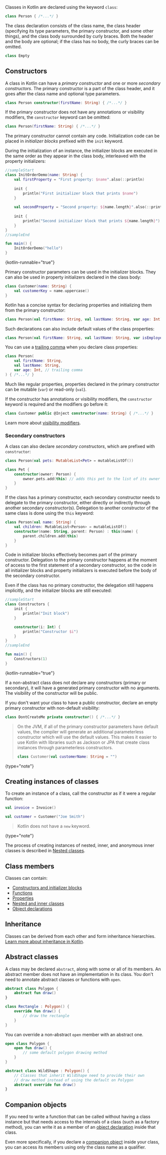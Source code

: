 [//]: # (title: Classes)

Classes in Kotlin are declared using the keyword `class`:

```kotlin
class Person { /*...*/ }
```

The class declaration consists of the class name, the class header (specifying its type parameters, the primary constructor, 
and some other things), and the class body surrounded by curly braces. Both the header and the body are optional; if the
class has no body, the curly braces can be omitted.

```kotlin
class Empty
```

## Constructors

A class in Kotlin can have a _primary constructor_ and one or more _secondary constructors_. The primary constructor is a
part of the class header, and it goes after the class name and optional type parameters.

```kotlin
class Person constructor(firstName: String) { /*...*/ }
```

If the primary constructor does not have any annotations or visibility modifiers, the `constructor` keyword can be omitted:

```kotlin
class Person(firstName: String) { /*...*/ }
```

The primary constructor cannot contain any code. Initialization code can be placed in _initializer blocks_ prefixed with
the `init` keyword.

During the initialization of an instance, the initializer blocks are executed in the same order as they appear in the
class body, interleaved with the property initializers:

```kotlin
//sampleStart
class InitOrderDemo(name: String) {
    val firstProperty = "First property: $name".also(::println)
    
    init {
        println("First initializer block that prints $name")
    }
    
    val secondProperty = "Second property: ${name.length}".also(::println)
    
    init {
        println("Second initializer block that prints ${name.length}")
    }
}
//sampleEnd

fun main() {
    InitOrderDemo("hello")
}
```
{kotlin-runnable="true"}

Primary constructor parameters can be used in the initializer blocks. They can also be used in property initializers
declared in the class body:

```kotlin
class Customer(name: String) {
    val customerKey = name.uppercase()
}
```

Kotlin has a concise syntax for declaring properties and initializing them from the primary constructor:

```kotlin
class Person(val firstName: String, val lastName: String, var age: Int)
```

Such declarations can also include default values of the class properties:

```kotlin
class Person(val firstName: String, val lastName: String, var isEmployed: Boolean = true)
```

You can use a [trailing comma](coding-conventions.md#trailing-commas) when you declare class properties:

```kotlin
class Person(
    val firstName: String,
    val lastName: String,
    var age: Int, // trailing comma
) { /*...*/ }
```

Much like regular properties, properties declared in the primary constructor can be mutable (`var`) or read-only (`val`).

If the constructor has annotations or visibility modifiers, the `constructor` keyword is required and the modifiers go before it:

```kotlin
class Customer public @Inject constructor(name: String) { /*...*/ }
```

Learn more about [visibility modifiers](visibility-modifiers.md#constructors).

### Secondary constructors

A class can also declare _secondary constructors_, which are prefixed with `constructor`:

```kotlin
class Person(val pets: MutableList<Pet> = mutableListOf())

class Pet {
    constructor(owner: Person) {
        owner.pets.add(this) // adds this pet to the list of its owner's pets
    }
}
```

If the class has a primary constructor, each secondary constructor needs to delegate to the primary constructor, either
directly or indirectly through another secondary constructor(s). Delegation to another constructor of the same class is
done using the `this` keyword:

```kotlin
class Person(val name: String) {
    val children: MutableList<Person> = mutableListOf()
    constructor(name: String, parent: Person) : this(name) {
        parent.children.add(this)
    }
}
```

Code in initializer blocks effectively becomes part of the primary constructor. Delegation to the primary constructor
happens at the moment of access to the first statement of a secondary constructor, so the code in all initializer blocks
and property initializers is executed before the body of the secondary constructor.

Even if the class has no primary constructor, the delegation still happens implicitly, and the initializer blocks are
still executed:

```kotlin
//sampleStart
class Constructors {
    init {
        println("Init block")
    }

    constructor(i: Int) {
        println("Constructor $i")
    }
}
//sampleEnd

fun main() {
    Constructors(1)
}
```
{kotlin-runnable="true"}

If a non-abstract class does not declare any constructors (primary or secondary), it will have a generated primary constructor
with no arguments. The visibility of the constructor will be public.

If you don't want your class to have a public constructor, declare an empty primary constructor with non-default visibility:

```kotlin
class DontCreateMe private constructor() { /*...*/ }
```

> On the JVM, if all of the primary constructor parameters have default values, the compiler will generate an additional parameterless constructor which will use the default values. This makes it easier to use Kotlin with libraries such as Jackson or JPA that create class instances through parameterless constructors.
>
> ```kotlin
> class Customer(val customerName: String = "")
> ```
>
{type="note"}

## Creating instances of classes

To create an instance of a class, call the constructor as if it were a regular function:

```kotlin
val invoice = Invoice()

val customer = Customer("Joe Smith")
```

> Kotlin does not have a `new` keyword.
>
{type="note"}

The process of creating instances of nested, inner, and anonymous inner classes is described in [Nested classes](nested-classes.md).

## Class members

Classes can contain:

* [Constructors and initializer blocks](classes.md#constructors)
* [Functions](functions.md)
* [Properties](properties.md)
* [Nested and inner classes](nested-classes.md)
* [Object declarations](object-declarations.md)

## Inheritance

Classes can be derived from each other and form inheritance hierarchies.
[Learn more about inheritance in Kotlin](inheritance.md).

## Abstract classes

A class may be declared `abstract`, along with some or all of its members.
An abstract member does not have an implementation in its class.
You don't need to annotate abstract classes or functions with `open`.

```kotlin
abstract class Polygon {
    abstract fun draw()
}

class Rectangle : Polygon() {
    override fun draw() {
        // draw the rectangle
    }
}
```

You can override a non-abstract `open` member with an abstract one.

```kotlin
open class Polygon {
    open fun draw() {
        // some default polygon drawing method
    }
}

abstract class WildShape : Polygon() {
    // Classes that inherit WildShape need to provide their own
    // draw method instead of using the default on Polygon
    abstract override fun draw()
}
```


## Companion objects

If you need to write a function that can be called without having a class instance but that needs access to the internals
of a class (such as a factory method), you can write it as a member of an [object declaration](object-declarations.md) inside that class.

Even more specifically, if you declare a [companion object](object-declarations.md#companion-objects) inside your class,
you can access its members using only the class name as a qualifier.
